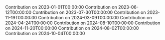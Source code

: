 Contribution on 2023-01-01T00:00:00
Contribution on 2023-06-12T00:00:00
Contribution on 2023-07-30T00:00:00
Contribution on 2023-11-19T00:00:00
Contribution on 2024-03-09T00:00:00
Contribution on 2024-04-24T00:00:00
Contribution on 2024-08-10T00:00:00
Contribution on 2024-11-20T00:00:00
Contribution on 2024-08-02T00:00:00
Contribution on 2024-10-04T00:00:00

